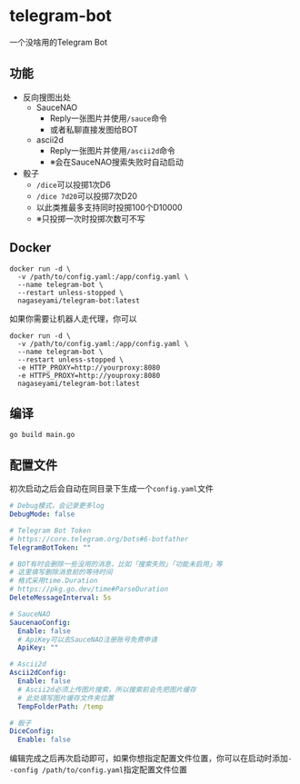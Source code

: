 # telegram-bot

一个没啥用的Telegram Bot

## 功能

- 反向搜图出处
  - SauceNAO
    - Reply一张图片并使用`/sauce`命令
    - 或者私聊直接发图给BOT
  - ascii2d
    - Reply一张图片并使用`/ascii2d`命令
    - ※会在SauceNAO搜索失败时自动启动
- 骰子
  - `/dice`可以投掷1次D6
  - `/dice 7d20`可以投掷7次D20
  - 以此类推最多支持同时投掷100个D10000
  - ※只投掷一次时投掷次数可不写

## Docker

```shell
docker run -d \
  -v /path/to/config.yaml:/app/config.yaml \
  --name telegram-bot \
  --restart unless-stopped \
  nagaseyami/telegram-bot:latest
```

如果你需要让机器人走代理，你可以

```shell
docker run -d \
  -v /path/to/config.yaml:/app/config.yaml \
  --name telegram-bot \
  --restart unless-stopped \
  -e HTTP_PROXY=http://yourproxy:8080
  -e HTTPS_PROXY=http://youproxy:8080
  nagaseyami/telegram-bot:latest
```

## 编译

```shell
go build main.go
```

## 配置文件

初次启动之后会自动在同目录下生成一个`config.yaml`文件

```yaml
# Debug模式，会记录更多log
DebugMode: false

# Telegram Bot Token
# https://core.telegram.org/bots#6-botfather
TelegramBotToken: ""

# BOT有时会删除一些没用的消息，比如「搜索失败」「功能未启用」等
# 这里填写删除消息前的等待时间
# 格式采用time.Duration
# https://pkg.go.dev/time#ParseDuration
DeleteMessageInterval: 5s

# SauceNAO
SaucenaoConfig:
  Enable: false
  # ApiKey可以去SauceNAO注册账号免费申请
  ApiKey: ""

# Ascii2d
Ascii2dConfig:
  Enable: false
  # Ascii2d必须上传图片搜索，所以搜索前会先把图片缓存
  # 此处填写图片缓存文件夹位置
  TempFolderPath: /temp

# 骰子
DiceConfig:
  Enable: false
```

编辑完成之后再次启动即可，如果你想指定配置文件位置，你可以在启动时添加`--config /path/to/config.yaml`指定配置文件位置
